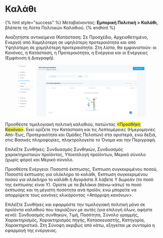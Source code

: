 # Καλάθι

{% hint style="success" %}
Μεταβαίνοντας: **Εμπορική Πολιτική > Καλάθι**, βλέπετε τη Λίστα Πολιτικών Καλαθιού.
{% endhint %}

Αναζητήστε αντικείμενα (Κατάσταση: Σε Προσχέδιο, Αρχειοθετημένο, Ενεργό) από Χαμηλότερη σε υψηλότερη προτεραιότητα και από Υψηλότερη σε χαμηλότερη προτεραιότητα. Στη _λίστα_, θα εμφανιστούν: οι Κανόνες, η Κατάσταση, η Προτεραιότητα, η Ενέργεια και οι Ενέργειες (Εμφάνιση ή Διαγραφή).

<figure><img src="../.gitbook/assets/ScreenHunter 66.png" alt=""><figcaption></figcaption></figure>

Προσθέστε τιμολογιακή πολιτική καλαθιού, πατώντας <mark style="color:blue;"><Προσθήκη Κανόνα></mark>. Εκεί ορίζετε την Κατάσταση και τις Λεπτομέρειες (Ημερομηνίες Από-Έως, Προτεραιότητα και Ομάδες Πελατών) στα αριστερά, ενώ δεξιά, στις Βασικές πληροφορίες, πληκτρολογείτε το Όνομα και την Περιγραφή.

Επιλέξτε Συνθήκες: Συνδυασμός Συνθηκών, Συνδυασμός χαρακτηριστικών προϊόντος, Υποεπιλογή προϊόντων, Μερικό σύνολο (χωρίς φόρο) και Μερικό σύνολο.

Προσθέστε Ενέργεια: Ποσοστό έκπτωσης, Έκπτωση συγκεκριμένου ποσού, Ποσοστό έκπτωσης για ολόκληρο το καλάθι, Έκπτωση συγκεκριμένου ποσού για ολόκληρο το καλάθι ή Αγοράστε Χ λάβετε Υ δωρεάν (το ποσό της έκπτωσης είναι Υ). Ορίστε με τα βελάκια (πάνω-κάτω) το ποσό έκπτωσης και τη μέγιστη ποσότητα ανά προϊόν, ενώ μπορείτε να απορρίψετε τους κανόνες κλικάροντας <Απόρριψη κανόνων>.

Επιλέξτε Συνθήκες και εφαρμόστε την τιμολογιακή πολιτική μόνο σε προϊόντα καλαθιού που ταιριάζουν με αυτές (για επιλογή όλων, αφήστε κενό): Συνδυασμός συνθηκών, Τιμή, Ποσότητα, Σύνολο γραμμής, Χαρακτηρισμός, Χαρακτηρισμός πηγής, Κατασκευαστής, Κατηγορία, Χαρακτηριστικό. Στη Σύνοψη ακριβώς από κάτω, εξηγείται με συντομία η εφαρμογή της ενέργειας.
